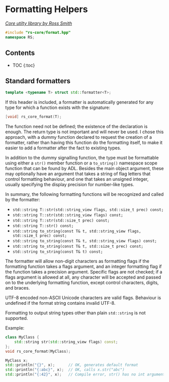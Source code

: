 # Formatting Helpers

_[Core utilty library by Ross Smith](index.html)_

```c++
#include "rs-core/format.hpp"
namespace RS;
```

## Contents

* TOC
{:toc}

## Standard formatters

```c++
template <typename T> struct std::formatter<T>;
```

If this header is included, a formatter is automatically generated for any
type for which a function exists with the signature:

```c++
[void] rs_core_format(T);
```

The function need not be defined; the existence of the declaration is enough.
The return type is not important and will never be used. I chose this
approach, with a dummy function declared to request the creation of a
formatter, rather than having this function do the formatting itself, to make
it easier to add a formatter after the fact to existing types.

In addition to the dummy signalling function, the type must be formattable
using either a `str()` member function or a `to_string()` namespace scope
function that can be found by ADL. Besides the main object argument, these
may optionally have an argument that takes a string of flag letters that
control formatting behaviour, and one that takes an unsigned integer, usually
specifying the display precision for number-like types.

In summary, the following formatting functions will be recognized and called
by the formatter:

* `std::string T::str(std::string_view flags, std::size_t prec) const;`
* `std::string T::str(std::string_view flags) const;`
* `std::string T::str(std::size_t prec) const;`
* `std::string T::str() const;`
* `std::string to_string(const T& t, std::string_view flags,
    std::size_t prec) const;`
* `std::string to_string(const T& t, std::string_view flags) const;`
* `std::string to_string(const T& t, std::size_t prec) const;`
* `std::string to_string(const T& t) const;`

The formatter will allow non-digit characters as formatting flags if the
formatting function takes a flags argument, and an integer formatting flag if
the function takes a precision argument. Specific flags are not checked; if a
flags argument is allowed at all, any character will be accepted and passed
on to the underlying formatting function, except control characters, digits,
and braces.

UTF-8 encoded non-ASCII Unicode characters are valid flags. Behaviour is
undefined if the format string contains invalid UTF-8.

Formatting to output string types other than plain `std::string` is not
supported.

Example:

```c++
class MyClass {
    std::string str(std::string_view flags) const;
};
void rs_core_format(MyClass);

MyClass x;
std::println("{}", x);      // OK, generates default format
std::println("{:abc}", x);  // OK, calls x.str("abc")
std::println("{:42}", x);   // Compile error, str() has no int argument
```
